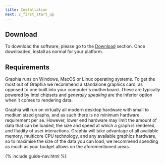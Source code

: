 ```yaml
---
title: Installation
next: 2_first_start_up
---
```


## Download

To download the software, please go to the [Download]({{site.baseurl}}/download.html) section. Once downloaded, install as normal for your platform.

## Requirements

Graphia runs on Windows, MacOS or Linux operating systems. To get the most out of Graphia we recommend a standalone graphics card, as opposed to one built into your computer's motherboard. These are typically powered by Intel chipsets and _generally speaking_ are the inferior option when it comes to rendering data.

Graphia will run on virtually all modern desktop hardware with small to medium sized graphs, and as such there is no minimum hardware requirement per se. However, lower end hardware may limit the amount of data that can be loaded, the size and speed at which a graph is rendered, and fluidity of user interactions. Graphia will take advantage of all available memory, multicore CPU technology, and any available graphics hardware, so to maximise the size of the data you can load, we recommend spending as much as your budget allows on the aforementioned areas.

{% include guide-nav.html %}
